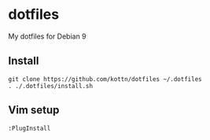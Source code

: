 # dotfiles
My dotfiles for Debian 9

## Install
```
git clone https://github.com/kottn/dotfiles ~/.dotfiles
. ./.dotfiles/install.sh
```

## Vim setup
```
:PlugInstall
```
